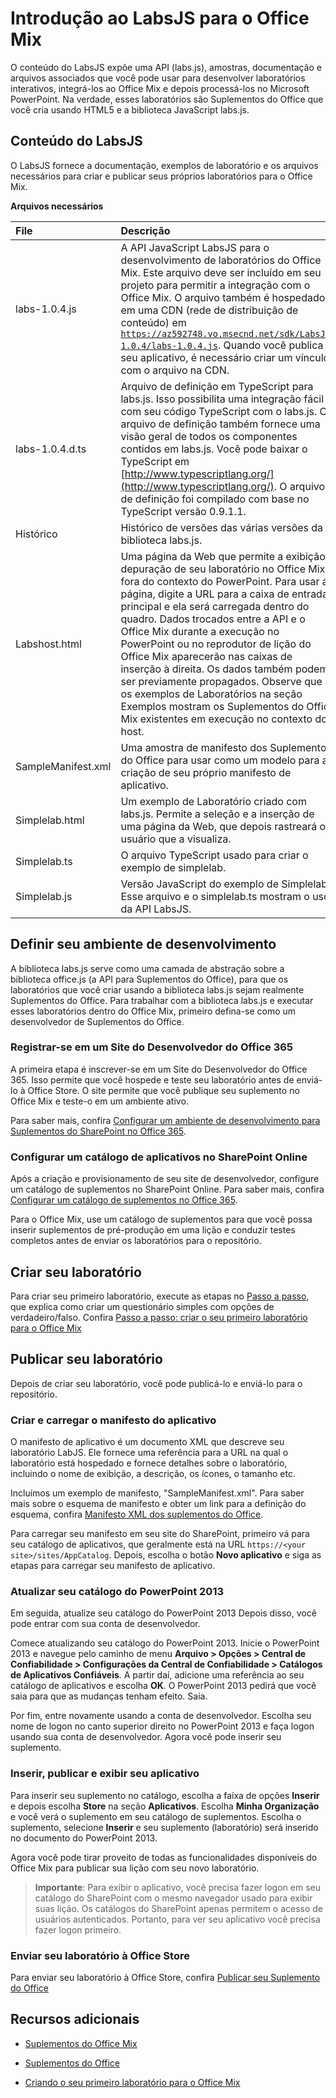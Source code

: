 
# <a name="get-started-with-labsjs-for-office-mix"></a>Introdução ao LabsJS para o Office Mix



O conteúdo do LabsJS expõe uma API (labs.js), amostras, documentação e arquivos associados que você pode usar para desenvolver laboratórios interativos, integrá-los ao Office Mix e depois processá-los no Microsoft PowerPoint. Na verdade, esses laboratórios são Suplementos do Office que você cria usando HTML5 e a biblioteca JavaScript labs.js.

## <a name="labsjs-content"></a>Conteúdo do LabsJS

O LabsJS fornece a documentação, exemplos de laboratório e os arquivos necessários para criar e publicar seus próprios laboratórios para o Office Mix.


**Arquivos necessários**


|**File**|**Descrição**|
|:-----|:-----|
|labs-1.0.4.js|A API JavaScript LabsJS para o desenvolvimento de laboratórios do Office Mix. Este arquivo deve ser incluído em seu projeto para permitir a integração com o Office Mix. O arquivo também é hospedado em uma CDN (rede de distribuição de conteúdo) em <code>https://az592748.vo.msecnd.net/sdk/LabsJS-1.0.4/labs-1.0.4.js</code>. Quando você publica seu aplicativo, é necessário criar um vínculo com o arquivo na CDN.|
|labs-1.0.4.d.ts|Arquivo de definição em TypeScript para labs.js. Isso possibilita uma integração fácil com seu código TypeScript com o labs.js. O arquivo de definição também fornece uma visão geral de todos os componentes contidos em labs.js. Você pode baixar o TypeScript em [http://www.typescriptlang.org/](http://www.typescriptlang.org/). O arquivo de definição foi compilado com base no TypeScript versão 0.9.1.1.|
|Histórico|Histórico de versões das várias versões da biblioteca labs.js.|
|Labshost.html|Uma página da Web que permite a exibição e depuração de seu laboratório no Office Mix, fora do contexto do PowerPoint. Para usar a página, digite a URL para a caixa de entrada principal e ela será carregada dentro do quadro. Dados trocados entre a API e o Office Mix durante a execução no PowerPoint ou no reprodutor de lição do Office Mix aparecerão nas caixas de inserção à direita. Os dados também podem ser previamente propagados. Observe que os exemplos de Laboratórios na seção Exemplos mostram os Suplementos do Office Mix existentes em execução no contexto do host.|
|SampleManifest.xml|Uma amostra de manifesto dos Suplementos do Office para usar como um modelo para a criação de seu próprio manifesto de aplicativo.|
|Simplelab.html|Um exemplo de Laboratório criado com labs.js. Permite a seleção e a inserção de uma página da Web, que depois rastreará o usuário que a visualiza.|
|Simplelab.ts|O arquivo TypeScript usado para criar o exemplo de simplelab.|
|Simplelab.js|Versão JavaScript do exemplo de Simplelab. Esse arquivo e o simplelab.ts mostram o uso da API LabsJS.|

## <a name="set-up-your-development-environment"></a>Definir seu ambiente de desenvolvimento

A biblioteca labs.js serve como uma camada de abstração sobre a biblioteca office.js (a API para Suplementos do Office), para que os laboratórios que você criar usando a biblioteca labs.js sejam realmente Suplementos do Office. Para trabalhar com a biblioteca labs.js e executar esses laboratórios dentro do Office Mix, primeiro defina-se como um desenvolvedor de Suplementos do Office.


### <a name="register-for-an-office-365-developer-site"></a>Registrar-se em um Site do Desenvolvedor do Office 365

A primeira etapa é inscrever-se em um Site do Desenvolvedor do Office 365. Isso permite que você hospede e teste seu laboratório antes de enviá-lo à Office Store. O site permite que você publique seu suplemento no Office Mix e teste-o em um ambiente ativo.

Para saber mais, confira [Configurar um ambiente de desenvolvimento para Suplementos do SharePoint no Office 365](http://msdn.microsoft.com/library/b22ce52a-ae9e-4831-9b68-c9210af6dc54%28Office.15%29.aspx). 


### <a name="set-up-an-app-catalog-on-sharepoint-online"></a>Configurar um catálogo de aplicativos no SharePoint Online

Após a criação e provisionamento de seu site de desenvolvedor, configure um catálogo de suplementos no SharePoint Online. Para saber mais, confira [Configurar um catálogo de suplementos no Office 365](../../publish/publish-task-pane-and-content-add-ins-to-an-add-in-catalog.md).

Para o Office Mix, use um catálogo de suplementos para que você possa inserir suplementos de pré-produção em uma lição e conduzir testes completos antes de enviar os laboratórios para o repositório.


## <a name="create-your-lab"></a>Criar seu laboratório

Para criar seu primeiro laboratório, execute as etapas no [Passo a passo](../../powerpoint/office-mix/creating-your-first-lab-for-office-mix.md), que explica como criar um questionário simples com opções de verdadeiro/falso. Confira [Passo a passo: criar o seu primeiro laboratório para o Office Mix](../../powerpoint/office-mix/creating-your-first-lab-for-office-mix.md)


## <a name="publish-your-lab"></a>Publicar seu laboratório

Depois de criar seu laboratório, você pode publicá-lo e enviá-lo para o repositório.


### <a name="create-and-upload-your-application-manifest"></a>Criar e carregar o manifesto do aplicativo

O manifesto de aplicativo é um documento XML que descreve seu laboratório LabJS. Ele fornece uma referência para a URL na qual o laboratório está hospedado e fornece detalhes sobre o laboratório, incluindo o nome de exibição, a descrição, os ícones, o tamanho etc.

Incluímos um exemplo de manifesto, "SampleManifest.xml". Para saber mais sobre o esquema de manifesto e obter um link para a definição do esquema, confira [Manifesto XML dos suplementos do Office](../../overview/add-in-manifests.md).

Para carregar seu manifesto em seu site do SharePoint, primeiro vá para seu catálogo de aplicativos, que geralmente está na URL <code>https://\<your site\>/sites/AppCatalog</code>. Depois, escolha o botão **Novo aplicativo** e siga as etapas para carregar seu manifesto de aplicativo.


### <a name="update-your-powerpoint-2013-catalog"></a>Atualizar seu catálogo do PowerPoint 2013

Em seguida, atualize seu catálogo do PowerPoint 2013 Depois disso, você pode entrar com sua conta de desenvolvedor.

Comece atualizando seu catálogo do PowerPoint 2013. Inicie o PowerPoint 2013 e navegue pelo caminho de menu **Arquivo > Opções > Central de Confiabilidade > Configurações da Central de Confiabilidade > Catálogos de Aplicativos Confiáveis**. A partir daí, adicione uma referência ao seu catálogo de aplicativos e escolha **OK**. O PowerPoint 2013 pedirá que você saia para que as mudanças tenham efeito. Saia.

Por fim, entre novamente usando a conta de desenvolvedor. Escolha seu nome de logon no canto superior direito no PowerPoint 2013 e faça logon usando sua conta de desenvolvedor. Agora você pode inserir seu suplemento.


### <a name="insert-publish-and-view-your-app"></a>Inserir, publicar e exibir seu aplicativo

Para inserir seu suplemento no catálogo, escolha a faixa de opções **Inserir** e depois escolha **Store** na seção **Aplicativos**. Escolha **Minha Organização** e você verá o suplemento em seu catálogo de suplementos. Escolha o suplemento, selecione **Inserir** e seu suplemento (laboratório) será inserido no documento do PowerPoint 2013.

Agora você pode tirar proveito de todas as funcionalidades disponíveis do Office Mix para publicar sua lição com seu novo laboratório.


 >**Importante**:  Para exibir o aplicativo, você precisa fazer logon em seu catálogo do SharePoint com o mesmo navegador usado para exibir suas lição. Os catálogos do SharePoint apenas permitem o acesso de usuários autenticados. Portanto, para ver seu aplicativo você precisa fazer logon primeiro. 


### <a name="submit-your-lab-to-the-office-store"></a>Enviar seu laboratório à Office Store

Para enviar seu laboratório à Office Store, confira [Publicar seu Suplemento do Office](../../publish/publish.md)


## <a name="additional-resources"></a>Recursos adicionais



- [Suplementos do Office Mix](../../powerpoint/office-mix/office-mix-add-ins.md)
    
- [Suplementos do Office](../../overview/office-add-ins.md)
    
- [Criando o seu primeiro laboratório para o Office Mix](../../powerpoint/office-mix/creating-your-first-lab-for-office-mix.md)
    
